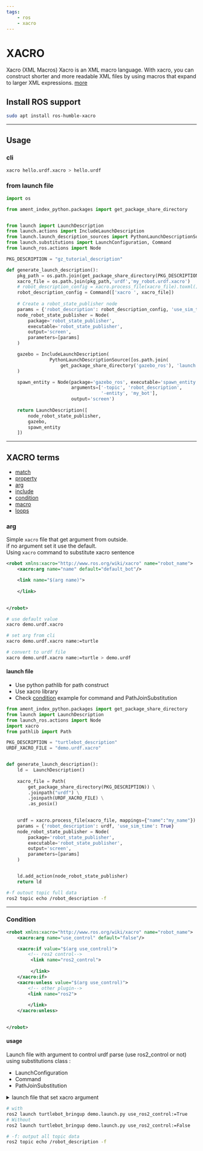 ```yaml
---
tags:
    - ros
    - xacro
---
```


# XACRO

Xacro (XML Macros) Xacro is an XML macro language. With xacro, you can construct shorter and more readable XML files by using macros that expand to larger XML expressions.
[more](http://wiki.ros.org/xacro)


## Install ROS support

```bash 
sudo apt install ros-humble-xacro
```

---

## Usage
### cli

```bash
xacro hello.urdf.xacro > hello.urdf
```

### from launch file

```python title="load xacro and spawn in gazebo classic"
import os

from ament_index_python.packages import get_package_share_directory


from launch import LaunchDescription
from launch.actions import IncludeLaunchDescription
from launch.launch_description_sources import PythonLaunchDescriptionSource
from launch.substitutions import LaunchConfiguration, Command
from launch_ros.actions import Node

PKG_DESCRIPTION = "gz_tutorial_description"

def generate_launch_description():
    pkg_path = os.path.join(get_package_share_directory(PKG_DESCRIPTION))
    xacro_file = os.path.join(pkg_path,'urdf','my_robot.urdf.xacro')
    # robot_description_config = xacro.process_file(xacro_file).toxml()
    robot_description_config = Command(['xacro ', xacro_file])
    
    # Create a robot_state_publisher node
    params = {'robot_description': robot_description_config, 'use_sim_time': True}
    node_robot_state_publisher = Node(
        package='robot_state_publisher',
        executable='robot_state_publisher',
        output='screen',
        parameters=[params]
    )

    gazebo = IncludeLaunchDescription(
                PythonLaunchDescriptionSource([os.path.join(
                    get_package_share_directory('gazebo_ros'), 'launch', 'gazebo.launch.py')])
    )

    spawn_entity = Node(package='gazebo_ros', executable='spawn_entity.py',
                        arguments=['-topic', 'robot_description',
                                   '-entity', 'my_bot'],
                        output='screen')
    
    return LaunchDescription([
        node_robot_state_publisher,
        gazebo,
        spawn_entity
    ])
```

---

## XACRO terms

- [match]()
- [property]()
- [arg](#arg)
- [include]()
- [condition]()
- [macro]()
- [loops]()


### arg
Simple `xacro` file that get argument from outside.  
if no argument set it use the default.  
Using `xacro` command to substitute xacro sentence

```xml title="simple xacro"
<robot xmlns:xacro="http://www.ros.org/wiki/xacro" name="robot_name">
    <xacro:arg name="name" default="default_bot"/>

    <link name="$(arg name)">
        
    </link>
  

</robot>
```

```bash title="usage"
# use default value
xacro demo.urdf.xacro

# set arg from cli
xacro demo.urdf.xacro name:=turtle

# convert to urdf file
xacro demo.urdf.xacro name:=turtle > demo.urdf
```

#### launch file
- Use python pathlib for path construct
- Use xacro library
- Check [condition](#condition) example for command and PathJoinSubstitution 

```python
from ament_index_python.packages import get_package_share_directory
from launch import LaunchDescription
from launch_ros.actions import Node
import xacro
from pathlib import Path

PKG_DESCRIPTION = "turtlebot_description"
URDF_XACRO_FILE = "demo.urdf.xacro"


def generate_launch_description():
    ld =  LaunchDescription()
    
    xacro_file = Path(
        get_package_share_directory(PKG_DESCRIPTION)) \
        .joinpath("urdf") \
        .joinpath(URDF_XACRO_FILE) \
        .as_posix()
        

    urdf = xacro.process_file(xacro_file, mappings={"name":"my_name"}).toxml()
    params = {'robot_description': urdf, 'use_sim_time': True}
    node_robot_state_publisher = Node(
        package='robot_state_publisher',
        executable='robot_state_publisher',
        output='screen',
        parameters=[params]
    )


    ld.add_action(node_robot_state_publisher)
    return ld

```

```bash title="usage"
#-f outout topic full data
ros2 topic echo /robot_description -f
```

---

### Condition

```xml title="simple xacro with condition and argument"
<robot xmlns:xacro="http://www.ros.org/wiki/xacro" name="robot_name">
    <xacro:arg name="use_control" default="false"/>

    <xacro:if value="$(arg use_control)">
        <!-- ros2 control-->
         <link name="ros2_control">
            
         </link>
    </xacro:if>
    <xacro:unless value="$(arg use_control)">
        <!-- other plugin-->
        <link name="ros2">
            
        </link>
    </xacro:unless>
  

</robot>
```

#### usage
Launch file with argument to control urdf parse (use ros2_control or not)
using substitutions class :

- LaunchConfiguration
- Command
- PathJoinSubstitution

<details>
    <summary>launch file that set xacro argument</summary>

```python
--8<-- "docs/ROS/ros_eco/urdf_xacro_gz_plugin/xacro/code/xacro_arg_condition.launch.py"
```
</details>

```bash title="how to launch"
# with
ros2 launch turtlebot_bringup demo.launch.py use_ros2_control:=True
# Without
ros2 launch turtlebot_bringup demo.launch.py use_ros2_control:=False
```

```bash title="echo topic"
# -f: output all topic data
ros2 topic echo /robot_description -f
```